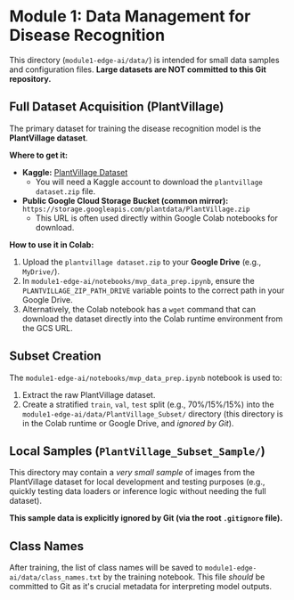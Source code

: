 # Module 1: Data Management for Disease Recognition

This directory (`module1-edge-ai/data/`) is intended for small data samples and configuration files.
**Large datasets are NOT committed to this Git repository.**

## Full Dataset Acquisition (PlantVillage)

The primary dataset for training the disease recognition model is the **PlantVillage dataset**.

**Where to get it:**
-   **Kaggle:** [PlantVillage Dataset](https://www.kaggle.com/datasets/abdallahalidev/plantvillage-dataset)
    * You will need a Kaggle account to download the `plantvillage dataset.zip` file.
-   **Public Google Cloud Storage Bucket (common mirror):** `https://storage.googleapis.com/plantdata/PlantVillage.zip`
    * This URL is often used directly within Google Colab notebooks for download.

**How to use it in Colab:**
1.  Upload the `plantvillage dataset.zip` to your **Google Drive** (e.g., `MyDrive/`).
2.  In `module1-edge-ai/notebooks/mvp_data_prep.ipynb`, ensure the `PLANTVILLAGE_ZIP_PATH_DRIVE` variable points to the correct path in your Google Drive.
3.  Alternatively, the Colab notebook has a `wget` command that can download the dataset directly into the Colab runtime environment from the GCS URL.

## Subset Creation

The `module1-edge-ai/notebooks/mvp_data_prep.ipynb` notebook is used to:
1.  Extract the raw PlantVillage dataset.
2.  Create a stratified `train`, `val`, `test` split (e.g., 70%/15%/15%) into the `module1-edge-ai/data/PlantVillage_Subset/` directory (this directory is in the Colab runtime or Google Drive, and *ignored by Git*).

## Local Samples (`PlantVillage_Subset_Sample/`)

This directory may contain a *very small sample* of images from the PlantVillage dataset for local development and testing purposes (e.g., quickly testing data loaders or inference logic without needing the full dataset).

**This sample data is explicitly ignored by Git (via the root `.gitignore` file).**

## Class Names

After training, the list of class names will be saved to `module1-edge-ai/data/class_names.txt` by the training notebook. This file *should* be committed to Git as it's crucial metadata for interpreting model outputs.